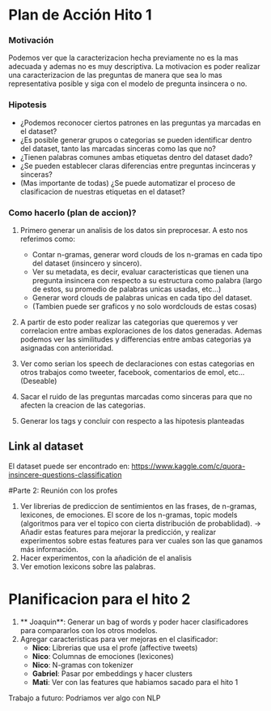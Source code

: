 # Plan de Acción Hito 1

### Motivación
Podemos ver que la caracterizacion hecha previamente no es la mas adecuada y ademas no es muy descriptiva. La motivacion es poder realizar una caracterizacion de
las preguntas de manera que sea lo mas representativa posible y siga con el modelo de pregunta insincera o no.

### Hipotesis
* ¿Podemos reconocer ciertos patrones en las preguntas ya marcadas en el dataset?
* ¿Es posible generar grupos o categorias se pueden identificar dentro del dataset, tanto las marcadas sinceras como las que no? 
* ¿Tienen palabras comunes ambas etiquetas dentro del dataset dado?
* ¿Se pueden establecer claras diferencias entre preguntas incinceras y sinceras?
* (Mas importante de todas) ¿Se puede automatizar el proceso de clasificacion de nuestras etiquetas en el dataset?

### Como hacerlo (plan de accion)?
1. Primero generar un analisis de los datos sin preprocesar. A esto nos referimos como:
    - Contar n-gramas, generar word clouds de los n-gramas en cada tipo del dataset (insincero y sincero).
    - Ver su metadata, es decir, evaluar caracteristicas que tienen una pregunta insincera con respecto a su estructura como palabra (largo de estos, su promedio de palabras unicas usadas, etc...)
    - Generar word clouds de palabras unicas en cada tipo del dataset.
    - (Tambien puede ser graficos y no solo wordclouds de estas cosas)
2. A partir de esto poder realizar las categorias que queremos y ver correlacion entre ambas exploraciones de los datos generadas. Ademas podemos ver las
similitudes y differencias entre ambas categorias ya asignadas con anterioridad.

3. Ver como serian los speech de declaraciones con estas categorias en otros trabajos como tweeter, facebook, comentarios de emol, etc... (Deseable)

4. Sacar el ruido de las preguntas marcadas como sinceras para que no afecten la creacion de las categorias.

5. Generar los tags y concluir con respecto a las hipotesis planteadas
## Link al dataset
El dataset puede ser encontrado en: https://www.kaggle.com/c/quora-insincere-questions-classification

#Parte 2: Reunión con los profes
1. Ver librerias de prediccion de sentimientos en las frases, de n-gramas, lexicones, de emociones. El score de los n-gramas, topic models (algoritmos para ver el topico con cierta distribución de probablidad).
-> Añadir estas features para mejorar la predicción, y realizar experimentos sobre estas features para ver cuales son las que ganamos más información.
2. Hacer experimentos, con la añadición de el analisis
3. Ver emotion lexicons sobre las palabras.

# Planificacion para el hito 2
1. ** Joaquin**: Generar un bag of words y poder hacer clasificadores para compararlos con los otros modelos.
2. Agregar caracteristicas para ver mejoras en el clasificador:
	- **Nico**: Librerias que usa el profe (affective tweets)
	- **Nico**: Columnas de emociones (lexicones)
	- **Nico**: N-gramas con tokenizer
	- **Gabriel**: Pasar por embeddings y hacer clusters
	- **Mati**: Ver con las features que habiamos sacado para el hito 1

Trabajo a futuro: Podriamos ver algo con NLP
